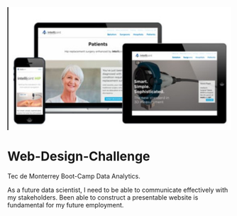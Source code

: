 ![](Resources/img.jpg)
# Web-Design-Challenge
Tec de Monterrey Boot-Camp Data Analytics.


As a future data scientist, I need to be able to communicate effectively with my stakeholders. Been able to construct a presentable website is fundamental for my future employment.

